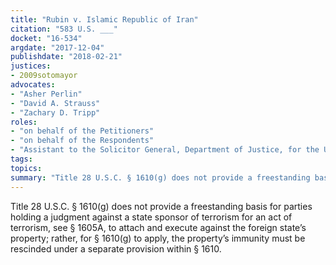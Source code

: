 ```yaml
---
title: "Rubin v. Islamic Republic of Iran"
citation: "583 U.S. ___"
docket: "16-534"
argdate: "2017-12-04"
publishdate: "2018-02-21"
justices:
- 2009sotomayor
advocates:
- "Asher Perlin"
- "David A. Strauss"
- "Zachary D. Tripp"
roles:
- "on behalf of the Petitioners"
- "on behalf of the Respondents"
- "Assistant to the Solicitor General, Department of Justice, for the United States, as amicus curiae, supporting the Respondents"
tags:
topics:
summary: "Title 28 U.S.C. § 1610(g) does not provide a freestanding basis for parties holding a judgment against a state sponsor of terrorism for an act of terrorism, see § 1605A, to attach and execute against the foreign state’s property; rather, for § 1610(g) to apply, the property’s immunity must be rescinded under a separate provision within § 1610."
---
```

Title 28 U.S.C. § 1610(g) does not provide a freestanding basis for parties holding a judgment against a state sponsor of terrorism for an act of terrorism, see § 1605A, to attach and execute against the foreign state’s property; rather, for § 1610(g) to apply, the property’s immunity must be rescinded under a separate provision within § 1610.


